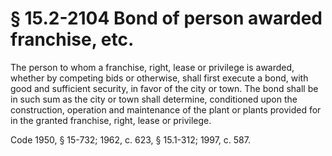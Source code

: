 # § 15.2-2104 Bond of person awarded franchise, etc.

<p>The person to whom a franchise, right, lease or privilege is awarded, whether by competing bids or otherwise, shall first execute a bond, with good and sufficient security, in favor of the city or town. The bond shall be in such sum as the city or town shall determine, conditioned upon the construction, operation and maintenance of the plant or plants provided for in the granted franchise, right, lease or privilege.</p><p>Code 1950, § 15-732; 1962, c. 623, § 15.1-312; 1997, c. 587.</p>